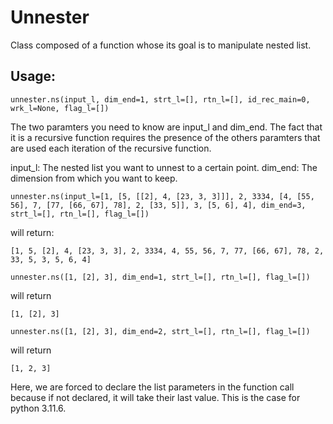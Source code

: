 # Unnester

Class composed of a function whose its goal is to manipulate nested list.

## Usage:

`unnester.ns(input_l, dim_end=1, strt_l=[], rtn_l=[], id_rec_main=0, wrk_l=None, flag_l=[])`

The two paramters you need to know are input_l and dim_end. The fact that it is a recursive function requires the presence of the others paramters that are used each iteration of the recursive function.

input_l: The nested list you want to unnest to a certain point.
dim_end: The dimension from which you want to keep. 

`unnester.ns(input_l=[1, [5, [[2], 4, [23, 3, 3]]], 2, 3334, [4, [55, 56], 7, [77, [66, 67], 78], 2, [33, 5]], 3, [5, 6], 4], dim_end=3, strt_l=[], rtn_l=[], flag_l=[])`

will return:

`[1, 5, [2], 4, [23, 3, 3], 2, 3334, 4, 55, 56, 7, 77, [66, 67], 78, 2, 33, 5, 3, 5, 6, 4]`

`unnester.ns([1, [2], 3], dim_end=1, strt_l=[], rtn_l=[], flag_l=[])`

will return

`[1, [2], 3]`

`unnester.ns([1, [2], 3], dim_end=2, strt_l=[], rtn_l=[], flag_l=[])`

will return

`[1, 2, 3]`

Here, we are forced to declare the list parameters in the function call because if not declared, it will take their last value. 
This is the case for python 3.11.6.



